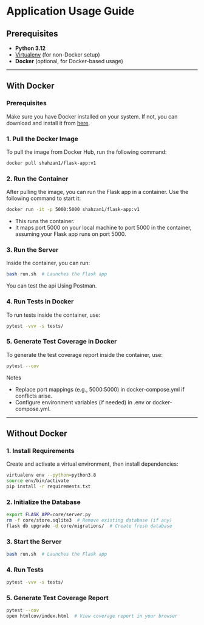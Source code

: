 # Application Usage Guide

## Prerequisites
- **Python 3.12**
- [Virtualenv](https://virtualenv.pypa.io/) (for non-Docker setup)
- **Docker** (optional, for Docker-based usage)

---
## With Docker

### Prerequisites

Make sure you have Docker installed on your system. If not, you can download and install it from [here](https://www.docker.com/get-started).

### 1. Pull the Docker Image
To pull the image from Docker Hub, run the following command:
```bash
docker pull shahzan1/flask-app:v1
```

### 2. Run the Container
After pulling the image, you can run the Flask app in a container. Use the following command to start it:
```bash
docker run -it -p 5000:5000 shahzan1/flask-app:v1
```
* This runs the container.
* It maps port 5000 on your local machine to port 5000 in the container, assuming your Flask app runs on port 5000.


### 3. Run the Server
Inside the container, you can run:
```bash
bash run.sh  # Launches the Flask app
```
You can test the api Using Postman.

### 4. Run Tests in Docker
To run tests inside the container, use:
```bash
pytest -vvv -s tests/
```

### 5. Generate Test Coverage in Docker
To generate the test coverage report inside the container, use:
```bash
pytest --cov
```


Notes
* Replace port mappings (e.g., 5000:5000) in docker-compose.yml if conflicts arise.
* Configure environment variables (if needed) in .env or docker-compose.yml.
















---

## Without Docker

### 1. Install Requirements
Create and activate a virtual environment, then install dependencies:
```bash
virtualenv env --python=python3.8
source env/bin/activate
pip install -r requirements.txt
```

### 2. Initialize the Database
```bash
export FLASK_APP=core/server.py
rm -f core/store.sqlite3  # Remove existing database (if any)
flask db upgrade -d core/migrations/  # Create fresh database
```
### 3. Start the Server
```bash
bash run.sh  # Launches the Flask app
```

### 4. Run Tests
```bash
pytest -vvv -s tests/
```
### 5. Generate Test Coverage Report
```bash
pytest --cov
open htmlcov/index.html  # View coverage report in your browser
```



















